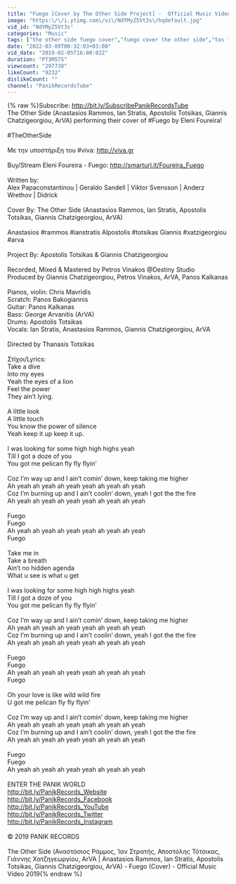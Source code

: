 ```yaml
---
title: "Fuego [Cover by The Other Side Project] -  Official Music Video"
image: "https:\/\/i.ytimg.com\/vi\/NdYMyZ5Vt3s\/hqdefault.jpg"
vid_id: "NdYMyZ5Vt3s"
categories: "Music"
tags: ["the other side fuego cover","fuego cover the other side","tos fuego cover"]
date: "2022-03-09T00:32:03+03:00"
vid_date: "2019-02-05T16:00:02Z"
duration: "PT3M57S"
viewcount: "297738"
likeCount: "9232"
dislikeCount: ""
channel: "PanikRecordsTube"
---
```

{% raw %}Subscribe: <a rel="nofollow" target="blank" href="http://bit.ly/SubscribePanikRecordsTube">http://bit.ly/SubscribePanikRecordsTube</a><br />The Other Side (Anastasios Rammos, Ian Stratis, Apostolis Totsikas, Giannis Chatzigeorgiou, ArVA) performing their cover of #Fuego by Eleni Foureira! <br /><br />#TheOtherSide <br /><br />Με την υποστήριξη του #viva: <a rel="nofollow" target="blank" href="http://viva.gr">http://viva.gr</a> <br /><br />Buy/Stream Eleni Foureira - Fuego: <a rel="nofollow" target="blank" href="http://smarturl.it/Foureira_Fuego">http://smarturl.it/Foureira_Fuego</a><br /><br />Written by: <br />Alex Papaconstantinou | Geraldo Sandell | Viktor Svensson | Anderz Wrethov | Didrick<br /><br />Cover By: The Other Side (Anastasios Rammos, Ian Stratis, Apostolis Totsikas, Giannis Chatzigeorgiou, ArVA)<br /><br />Anastasios #rammos #ianstratis Alpostolis #totsikas Giannis #xatzigeorgiou #arva<br /><br />Project By: Apostolis Totsikas &amp; Giannis Chatzigeorgiou<br /><br />Recorded, Mixed &amp; Mastered by Petros Vinakos @Destiny Studio<br />Produced by Giannis Chatzigeorgiou, Petros Vinakos, ArVA, Panos Kalkanas<br /><br />Pianos, violin: Chris Mavridis<br />Scratch: Panos Bakogiannis<br />Guitar: Panos Kalkanas<br />Bass: George Arvanitis (ArVA)<br />Drums: Apostolis Totsikas<br />Vocals: Ian Stratis, Anastasios Rammos, Giannis Chatzigeorgiou, ArVA<br /><br />Directed by Thanasis Totsikas<br /><br />Στίχοι/Lyrics:<br />Take a dive<br />Into my eyes<br />Yeah the eyes of a lion<br />Feel the power <br />They ain’t lying.<br /><br />A little look<br />A little touch<br />You know the power of silence<br />Yeah keep it up keep it up.<br /><br />I was looking for some high high highs yeah<br />Till I got a doze of you <br />You got me pelican fly fly flyin’<br /><br />Coz I’m way up and I ain’t comin’ down, keep taking me higher <br />Ah yeah ah yeah ah yeah yeah ah yeah ah yeah<br />Coz I’m burning up and I ain’t coolin’ down, yeah I got the the fire <br />Ah yeah ah yeah ah yeah yeah ah yeah ah yeah<br /><br />Fuego<br />Fuego<br />Ah yeah ah yeah ah yeah yeah ah yeah ah yeah<br />Fuego<br /><br />Take me in<br />Take a breath<br />Ain’t no hidden agenda<br />What u see is what u get<br /><br />I was looking for some high high highs yeah<br />Till I got a doze of you <br />You got me pelican fly fly flyin’<br /><br />Coz I’m way up and I ain’t comin’ down, keep taking me higher <br />Ah yeah ah yeah ah yeah yeah ah yeah ah yeah<br />Coz I’m burning up and I ain’t coolin’ down, yeah I got the the fire <br />Ah yeah ah yeah ah yeah yeah ah yeah ah yeah<br /><br />Fuego<br />Fuego<br />Ah yeah ah yeah ah yeah yeah ah yeah ah yeah<br />Fuego<br /><br />Oh your love is like wild wild fire<br />U got me pelican fly fly flyin’<br /><br />Coz I’m way up and I ain’t comin’ down, keep taking me higher <br />Ah yeah ah yeah ah yeah yeah ah yeah ah yeah<br />Coz I’m burning up and I ain’t coolin’ down, yeah I got the the fire <br />Ah yeah ah yeah ah yeah yeah ah yeah ah yeah<br /><br />Fuego<br />Fuego<br />Ah yeah ah yeah ah yeah yeah ah yeah ah yeah<br /><br />ENTER THE PANIK WORLD<br /><a rel="nofollow" target="blank" href="http://bit.ly/PanikRecords_Website">http://bit.ly/PanikRecords_Website</a><br /><a rel="nofollow" target="blank" href="http://bit.ly/PanikRecords_Facebook">http://bit.ly/PanikRecords_Facebook</a><br /><a rel="nofollow" target="blank" href="http://bit.ly/PanikRecords_YouTube">http://bit.ly/PanikRecords_YouTube</a><br /><a rel="nofollow" target="blank" href="http://bit.ly/PanikRecords_Twitter">http://bit.ly/PanikRecords_Twitter</a><br /><a rel="nofollow" target="blank" href="http://bit.ly/PanikRecords_Instagram">http://bit.ly/PanikRecords_Instagram</a><br /><br />© 2019 PANIK RECORDS<br /><br />The Other Side (Αναστάσιος Ράμμος, Ίαν Στρατής, Αποστόλης Τότσικας, Γιάννης Χατζηγεωργίου, ArVA | Anastasios Rammos, Ian Stratis, Apostolis Totsikas, Giannis Chatzigeorgiou, ArVA) - Fuego (Cover) -  Official Music Video 2019{% endraw %}
